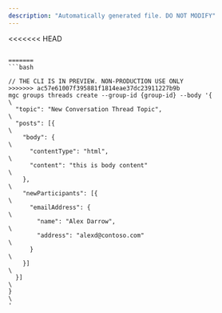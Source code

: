 ```yaml
---
description: "Automatically generated file. DO NOT MODIFY"
---
```


<<<<<<< HEAD
```cli

=======
```bash

// THE CLI IS IN PREVIEW. NON-PRODUCTION USE ONLY
>>>>>>> ac57e61007f395881f1814eae37dc23911227b9b
mgc groups threads create --group-id {group-id} --body '{\
  "topic": "New Conversation Thread Topic",\
  "posts": [{\
    "body": {\
      "contentType": "html",\
      "content": "this is body content"\
    },\
    "newParticipants": [{\
      "emailAddress": {\
        "name": "Alex Darrow",\
        "address": "alexd@contoso.com"\
      }\
    }]\
  }]\
}\
'

```